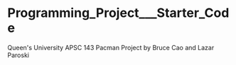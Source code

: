# Programming_Project___Starter_Code
Queen's University APSC 143 Pacman Project
by Bruce Cao and Lazar Paroski
